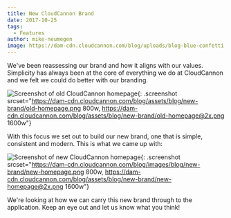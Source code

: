 ```yaml
---
title: New CloudCannon Brand
date: 2017-10-25
tags:
  - Features
author: mike-neumegen
image: https://dam-cdn.cloudcannon.com/blog/uploads/blog-blue-confetti.jpg
---
```


We've been reassessing our brand and how it aligns with our values. Simplicity has always been at the core of everything we do at CloudCannon and we felt we could do better with our branding.

![Screenshot of old CloudCannon homepage](https://dam-cdn.cloudcannon.com/blog/assets/blog/new-brand/old-homepage.png){: .screenshot srcset="https://dam-cdn.cloudcannon.com/blog/assets/blog/new-brand/old-homepage.png 800w, https://dam-cdn.cloudcannon.com/blog/assets/blog/new-brand/old-homepage@2x.png 1600w"}

With this focus we set out to build our new brand, one that is simple, consistent and modern. This is what we came up with:

![Screenshot of new CloudCannon homepage](https://dam-cdn.cloudcannon.com/blog/assets/blog/new-brand/new-homepage.png){: .screenshot srcset="https://dam-cdn.cloudcannon.com/blog/images/blog/new-brand/new-homepage.png 800w, https://dam-cdn.cloudcannon.com/blog/assets/blog/new-brand/new-homepage@2x.png 1600w"}

We're looking at how we can carry this new brand through to the application. Keep an eye out and let us know what you think\!